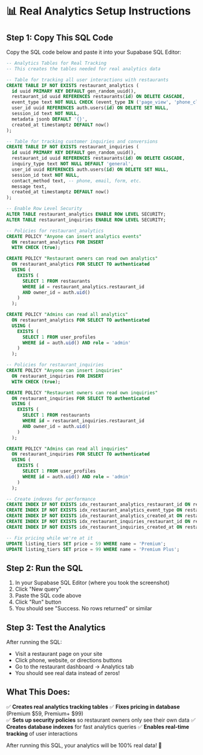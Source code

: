 # 📊 Real Analytics Setup Instructions

## Step 1: Copy This SQL Code

Copy the SQL code below and paste it into your Supabase SQL Editor:

```sql
-- Analytics Tables for Real Tracking
-- This creates the tables needed for real analytics data

-- Table for tracking all user interactions with restaurants
CREATE TABLE IF NOT EXISTS restaurant_analytics (
  id uuid PRIMARY KEY DEFAULT gen_random_uuid(),
  restaurant_id uuid REFERENCES restaurants(id) ON DELETE CASCADE,
  event_type text NOT NULL CHECK (event_type IN ('page_view', 'phone_click', 'website_click', 'directions_click', 'menu_view')),
  user_id uuid REFERENCES auth.users(id) ON DELETE SET NULL,
  session_id text NOT NULL,
  metadata jsonb DEFAULT '{}',
  created_at timestamptz DEFAULT now()
);

-- Table for tracking customer inquiries and conversions
CREATE TABLE IF NOT EXISTS restaurant_inquiries (
  id uuid PRIMARY KEY DEFAULT gen_random_uuid(),
  restaurant_id uuid REFERENCES restaurants(id) ON DELETE CASCADE,
  inquiry_type text NOT NULL DEFAULT 'general',
  user_id uuid REFERENCES auth.users(id) ON DELETE SET NULL,
  session_id text NOT NULL,
  contact_method text, -- phone, email, form, etc.
  message text,
  created_at timestamptz DEFAULT now()
);

-- Enable Row Level Security
ALTER TABLE restaurant_analytics ENABLE ROW LEVEL SECURITY;
ALTER TABLE restaurant_inquiries ENABLE ROW LEVEL SECURITY;

-- Policies for restaurant_analytics
CREATE POLICY "Anyone can insert analytics events"
  ON restaurant_analytics FOR INSERT
  WITH CHECK (true);

CREATE POLICY "Restaurant owners can read own analytics"
  ON restaurant_analytics FOR SELECT TO authenticated
  USING (
    EXISTS (
      SELECT 1 FROM restaurants 
      WHERE id = restaurant_analytics.restaurant_id 
      AND owner_id = auth.uid()
    )
  );

CREATE POLICY "Admins can read all analytics"
  ON restaurant_analytics FOR SELECT TO authenticated
  USING (
    EXISTS (
      SELECT 1 FROM user_profiles 
      WHERE id = auth.uid() AND role = 'admin'
    )
  );

-- Policies for restaurant_inquiries
CREATE POLICY "Anyone can insert inquiries"
  ON restaurant_inquiries FOR INSERT
  WITH CHECK (true);

CREATE POLICY "Restaurant owners can read own inquiries"
  ON restaurant_inquiries FOR SELECT TO authenticated
  USING (
    EXISTS (
      SELECT 1 FROM restaurants 
      WHERE id = restaurant_inquiries.restaurant_id 
      AND owner_id = auth.uid()
    )
  );

CREATE POLICY "Admins can read all inquiries"
  ON restaurant_inquiries FOR SELECT TO authenticated
  USING (
    EXISTS (
      SELECT 1 FROM user_profiles 
      WHERE id = auth.uid() AND role = 'admin'
    )
  );

-- Create indexes for performance
CREATE INDEX IF NOT EXISTS idx_restaurant_analytics_restaurant_id ON restaurant_analytics(restaurant_id);
CREATE INDEX IF NOT EXISTS idx_restaurant_analytics_event_type ON restaurant_analytics(event_type);
CREATE INDEX IF NOT EXISTS idx_restaurant_analytics_created_at ON restaurant_analytics(created_at);
CREATE INDEX IF NOT EXISTS idx_restaurant_inquiries_restaurant_id ON restaurant_inquiries(restaurant_id);
CREATE INDEX IF NOT EXISTS idx_restaurant_inquiries_created_at ON restaurant_inquiries(created_at);

-- Fix pricing while we're at it
UPDATE listing_tiers SET price = 59 WHERE name = 'Premium';
UPDATE listing_tiers SET price = 99 WHERE name = 'Premium Plus';
```

## Step 2: Run the SQL

1. In your Supabase SQL Editor (where you took the screenshot)
2. Click "New query" 
3. Paste the SQL code above
4. Click "Run" button
5. You should see "Success. No rows returned" or similar

## Step 3: Test the Analytics

After running the SQL:
- Visit a restaurant page on your site
- Click phone, website, or directions buttons
- Go to the restaurant dashboard → Analytics tab
- You should see real data instead of zeros!

## What This Does:

✅ **Creates real analytics tracking tables**
✅ **Fixes pricing in database** (Premium $59, Premium+ $99)  
✅ **Sets up security policies** so restaurant owners only see their own data
✅ **Creates database indexes** for fast analytics queries
✅ **Enables real-time tracking** of user interactions

After running this SQL, your analytics will be 100% real data! 🚀